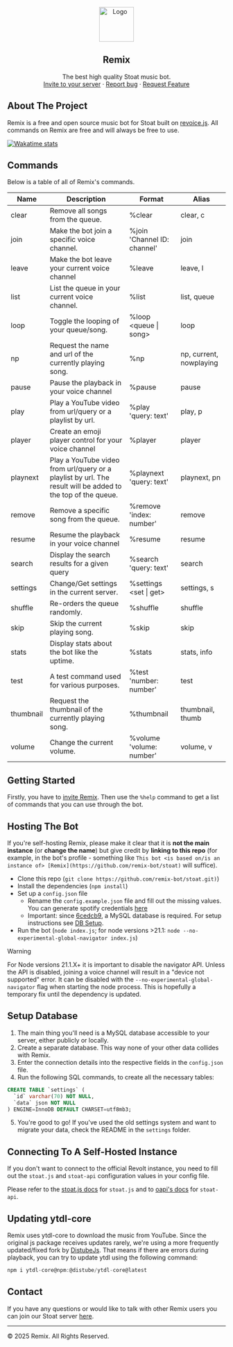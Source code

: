<p align="center">
    <a href="https://github.com/remix-bot">
      <img src="https://i.imgur.com/Q7y2lAb.png" alt="Logo" width="80" height="80">
    </a>
    <h2 align="center">Remix</h2>
    <p align="center">
    The best high quality Stoat music bot.
    <br>
    <a href="https://stoat.chat/bot/01FVB28WQ9JHMWK8K7RD0F0VCW">Invite to your server</a>
      ·
    <a href="https://stt.gg/Remix">Report bug</a>
      ·
    <a href="https://stt.gg/Remix"> Request Feature</a>
  </p>
</p>

## About The Project

Remix is a free and open source music bot for Stoat built on [revoice.js](https://github.com/ShadowLp174/revoice.js). All commands on Remix are free and will always be free to use.

[![Wakatime stats](https://wakatime.com/badge/user/810f765c-4ad8-49cc-8be6-0f07dff3733f/project/e79f62e3-4d15-41fc-b239-53d5a30302c7.svg?style=flat)](https://wakatime.com/badge/user/810f765c-4ad8-49cc-8be6-0f07dff3733f/project/e79f62e3-4d15-41fc-b239-53d5a30302c7)

## Commands  

Below is a table of all of Remix's commands.

|Name|Description|Format|Alias|
|---|---|---|---|
|clear|Remove all songs from the queue.|%clear|clear, c|
|join|Make the bot join a specific voice channel.|%join 'Channel ID: channel'|join|
|leave|Make the bot leave your current voice channel|%leave|leave, l|
|list|List the queue in your current voice channel.|%list|list, queue|
|loop|Toggle the looping of your queue/song.|%loop <queue \| song>|loop|
|np|Request the name and url of the currently playing song.|%np|np, current, nowplaying|
|pause|Pause the playback in your voice channel|%pause|pause|
|play|Play a YouTube video from url/query or a playlist by url.|%play 'query: text'|play, p|
|player|Create an emoji player control for your voice channel|%player|player|
|playnext|Play a YouTube video from url/query or a playlist by url. The result will be added to the top of the queue.|%playnext 'query: text'|playnext, pn|
|remove|Remove a specific song from the queue.|%remove 'index: number'|remove|
|resume|Resume the playback in your voice channel|%resume|resume|
|search|Display the search results for a given query|%search 'query: text'|search|
|settings|Change/Get settings in the current server.|%settings <set \| get>|settings, s|
|shuffle|Re-orders the queue randomly.|%shuffle|shuffle|
|skip|Skip the current playing song.|%skip|skip|
|stats|Display stats about the bot like the uptime.|%stats|stats, info|
|test|A test command used for various purposes.|%test 'number: number'|test|
|thumbnail|Request the thumbnail of the currently playing song.|%thumbnail|thumbnail, thumb|
|volume|Change the current volume.|%volume 'volume: number'|volume, v|

## Getting Started

Firstly, you have to [invite Remix](https://stoat.chat/bot/01FVB28WQ9JHMWK8K7RD0F0VCW). Then use the `%help` command to get a list of commands that you can use through the bot.

<!-- TODO: more extensive tutorial -->

## Hosting The Bot

If you're self-hosting Remix, please make it clear that it is **not the main instance** (or **change the name**) but give credit by **linking to this repo** (for example, in the bot's profile - something like `This bot <is based on/is an instance of> [Remix](https://github.com/remix-bot/stoat)` will suffice).

-   Clone this repo (`git clone https://github.com/remix-bot/stoat.git)`)
-   Install the dependencies (`npm install`)
-   Set up a `config.json` file
    - Rename the `config.example.json` file and fill out the missing values. You can generate spotify credentials [here](https://developer.spotify.com/)
    - Important: since [
6cedcb9](https://github.com/remix-bot/stoat/commit/6cedcb9425d65171b79ce73fc91a9e890afc137a), a MySQL database is required.
      For setup instructions see [DB Setup](#setup-database).
-   Run the bot (`node index.js`; for node versions >21.1: `node --no-experimental-global-navigator index.js`)

> [!WARNING]
> For Node versions 21.1.X+ it is important to disable the navigator API. Unless the API is disabled, joining a voice channel will result in a "device not supported" error. It can be disabled with the `--no-experimental-global-navigator` flag when starting the node process. This is hopefully a temporary fix until the dependency is updated.

## Setup Database

1. The main thing you'll need is a MySQL database accessible to your server, either publicly or locally.
2. Create a separate database. This way none of your other data collides with Remix.
3. Enter the connection details into the respective fields in the `config.json` file.
4. Run the following SQL commands, to create all the necessary tables:
  ```SQL
  CREATE TABLE `settings` (
    `id` varchar(70) NOT NULL,
    `data` json NOT NULL
  ) ENGINE=InnoDB DEFAULT CHARSET=utf8mb3;
  ```
5. You're good to go! If you've used the old settings system and want to migrate your data,
check the README in the `settings` folder.


## Connecting To A Self-Hosted Instance

If you don't want to connect to the official Revolt instance, you need to fill out the `stoat.js` and `stoat-api` configuration values in your config file.

Please refer to the [stoat.js docs](https://stoat.js.org/classes/Client.html#constructor) for `stoat.js` and to [oapi's docs](https://github.com/insertish/oapi#example) for `stoat-api`.

## Updating ytdl-core

Remix uses ytdl-core to download the music from YouTube. Since the original js package receives updates rarely,
we're using a more frequently updated/fixed fork by [DistubeJs](https://github.com/distubejs/ytdl-core).
That means if there are errors during playback, you can try to update ytdl using the following command:

```js
npm i ytdl-core@npm:@distube/ytdl-core@latest
```

## Contact

If you have any questions or would like to talk with other Remix users you can join our Stoat server <a href="https://stt.gg/Remix">here</a>.

---

&copy; 2025 Remix. All Rights Reserved.


